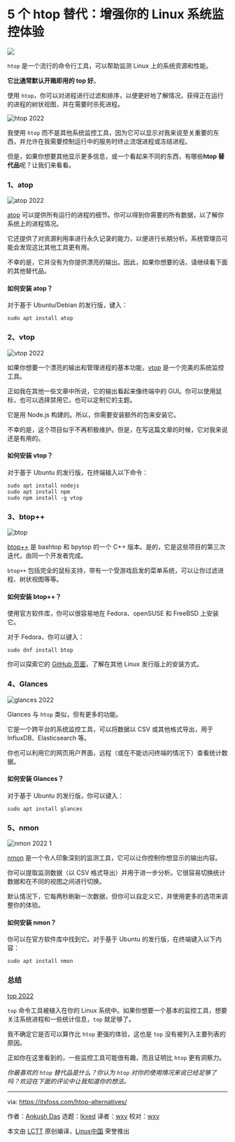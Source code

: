 [#]: subject: "5 htop Alternatives to Enhance Your Linux System Monitoring Experience"
[#]: via: "https://itsfoss.com/htop-alternatives/"
[#]: author: "Ankush Das https://itsfoss.com/author/ankush/"
[#]: collector: "lkxed"
[#]: translator: "wxy"
[#]: reviewer: "wxy"
[#]: publisher: "wxy"
[#]: url: "https://linux.cn/article-15294-1.html"

5 个 htop 替代：增强你的 Linux 系统监控体验
======

![][0]

`htop` 是一个流行的命令行工具，可以帮助监测 Linux 上的系统资源和性能。

**它比通常默认开箱即用的 top 好**。

使用 `htop`，你可以对进程进行过滤和排序，以便更好地了解情况，获得正在运行的进程的树状视图，并在需要时杀死进程。

![htop 2022][1]

我使用 `htop` 而不是其他系统监控工具，因为它可以显示对我来说至关重要的东西，并允许在我需要控制运行中的服务时终止流氓进程或冻结进程。

但是，如果你想要其他显示更多信息，或一个看起来不同的东西，有哪些**htop 替代品**呢？让我们来看看。

### 1、atop

![atop 2022][3]

[atop][4] 可以提供所有运行的进程的细节。你可以得到你需要的所有数据，以了解你系统上的进程情况。

它还提供了对资源利用率进行永久记录的能力，以便进行长期分析。系统管理员可能会发现这比其他工具更有用。

不幸的是，它并没有为你提供漂亮的输出。因此，如果你想要的话，请继续看下面的其他替代品。

#### 如何安装 atop？

对于基于 Ubuntu/Debian 的发行版，键入：

```
sudo apt install atop
```

### 2、vtop

![vtop 2022][5]

如果你想要一个漂亮的输出和管理进程的基本功能，[vtop][6] 是一个完美的系统监控工具。

正如我在其他一些文章中所说，它的输出看起来像终端中的 GUI。你可以使用鼠标，也可以选择禁用它。也可以定制它的主题。

它是用 Node.js 构建的。所以，你需要安装额外的包来安装它。

不幸的是，这个项目似乎不再积极维护。但是，在写这篇文章的时候，它对我来说还是有用的。

#### 如何安装 vtop？

对于基于 Ubuntu 的发行版，在终端输入以下命令：

```
sudo apt install nodejs
sudo apt install npm
sudo npm install -g vtop
```

### 3、btop++

![btop][7]

[btop++][8] 是 bashtop 和 bpytop 的一个 C++ 版本。是的，它是这些项目的第三次迭代，由同一个开发者完成。

`btop++` 包括完全的鼠标支持，带有一个受游戏启发的菜单系统，可以让你过滤进程、树状视图等等。

#### 如何安装 btop++？

使用官方软件库，你可以很容易地在 Fedora、openSUSE 和 FreeBSD 上安装它。

对于 Fedora，你可以键入：

```
sudo dnf install btop
```

你可以探索它的 [GitHub 页面][8]，了解在其他 Linux 发行版上的安装方式。

### 4、Glances

![glances 2022][9]

Glances 与 `htop` 类似，但有更多的功能。

它是一个跨平台的系统监控工具，可以将数据以 CSV 或其他格式导出，用于 InfluxDB、Elasticsearch 等。

你也可以利用它的网页用户界面，远程（或在不能访问终端的情况下）查看统计数据。

#### 如何安装 Glances？

对于基于 Ubuntu 的发行版，你可以键入：

```
sudo apt install glances
```

### 5、nmon

![nmon 2022 1][10]

[nmon][11] 是一个令人印象深刻的监测工具，它可以让你控制你想显示的输出内容。

你可以提取监测数据（以 CSV 格式导出）并用于进一步分析。它很容易切换统计数据和在不同的视图之间进行切换。

默认情况下，它每两秒刷新一次数据，但你可以自定义它，并使用更多的选项来调整你的体验。

#### 如何安装 nmon？

你可以在官方软件库中找到它。对于基于 Ubuntu 的发行版，在终端键入以下内容：

```
sudo apt install nmon
```

### 总结

[top 2022][12]

`top` 命令工具被植入在你的 Linux 系统中。如果你想要一个基本的监控工具，想要关注系统进程和一些统计信息，`top` 就足够了。

我不确定它是否可以算作比 `htop` 更强的体验，这也是 `top` 没有被列入主要列表的原因。

正如你在这里看到的，一些监控工具可能很有趣，而且证明比 `htop` 更有洞察力。

*你最喜欢的 `htop` 替代品是什么？你认为 `htop` 对你的使用情况来说已经足够了吗？欢迎在下面的评论中让我知道你的想法。*

--------------------------------------------------------------------------------

via: https://itsfoss.com/htop-alternatives/

作者：[Ankush Das][a]
选题：[lkxed][b]
译者：[wxy](https://github.com/wxy)
校对：[wxy](https://github.com/wxy)

本文由 [LCTT](https://github.com/LCTT/TranslateProject) 原创编译，[Linux中国](https://linux.cn/) 荣誉推出

[a]: https://itsfoss.com/author/ankush/
[b]: https://github.com/lkxed
[1]: https://itsfoss.com/wp-content/uploads/2022/11/htop-2022.png
[2]: https://itsfoss.com/linux-system-monitoring-tools/
[3]: https://itsfoss.com/wp-content/uploads/2022/11/atop-2022.png
[4]: https://www.atoptool.nl/index.php
[5]: https://itsfoss.com/wp-content/uploads/2022/11/vtop-2022.png
[6]: https://github.com/MrRio/vtop
[7]: https://itsfoss.com/wp-content/uploads/2022/11/btop.png
[8]: https://github.com/aristocratos/btop
[9]: https://itsfoss.com/wp-content/uploads/2022/11/glances-2022.png
[10]: https://itsfoss.com/wp-content/uploads/2022/11/nmon-2022-1.png
[11]: https://nmon.sourceforge.net/pmwiki.php?n=Main.HomePage
[12]: https://itsfoss.com/wp-content/uploads/2022/11/top-2022.png
[0]: https://img.linux.net.cn/data/attachment/album/202211/27/113700npcbceb0c0prbqcn.jpg
